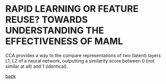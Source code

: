 # RAPID LEARNING OR FEATURE REUSE? TOWARDS UNDERSTANDING THE EFFECTIVENESS OF MAML

   CCA provides a way to the compare representations of two (latent) layers L1, L2 of a neural network, outputting a similarity score between 0 (not similar at all) and 1 (identical). 

[back](https://github.com/YHJYH/Machine_Learning/blob/main/projects/Master_Thesis/papers/refs.md#content)
